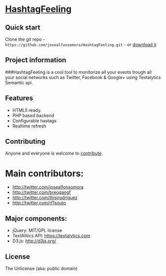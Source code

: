 # [HashtagFeeling](https://github.com/josealfonsomora/HashtagFeeling)

## Quick start

Clone the git repo - `https://github.com/josealfonsomora/HashtagFeeling.git` - or [download it](https://github.com/josealfonsomora/HashtagFeeling/archive/master.zip)


## Project information

###HashtagFeeling is a cool tool to monitorize all your events trough all your social networks such as Twitter, Facebook & Google+ using Textalytics Semantic api.


## Features

* HTML5 ready.
* PHP based backend
* Configurable hastags
* Realtime refresh

## Contributing

Anyone and everyone is welcome to [contribute](https://github.com/josealfonsomora/HashtagFeeling/wiki/contribute).


# Main contributors: 

* http://twitter.com/josealfonsomora
* http://twitter.com/breogangf
* http://twitter.com/thisjrodriguez 
* http://twitter.com/rf1souto


## Major components:

* jQuery: MIT/GPL license
* TextAlitics API: https://textalytics.com
* D3.js: http://d3js.org/

## License

The Unlicense (aka: public domain)
